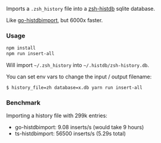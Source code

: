 Imports a `.zsh_history` file into a [zsh-histdb](https://github.com/larkery/zsh-histdb) sqlite database.

Like [go-histdbimport](https://github.com/drewis/go-histdbimport), but 6000x faster.

### Usage

```sh
npm install
npm run insert-all
```

Will import `~/.zsh_history` into `~/.histdb/zsh-history.db`.

You can set env vars to change the input / output filename:

`$ history_file=zh database=x.db yarn run insert-all`

### Benchmark

Importing a history file with 299k entries:

-   go-histdbimport: 9.08 inserts/s (would take 9 hours)
-   ts-histdbimport: 56500 inserts/s (5.29s total)
